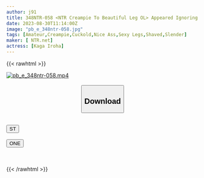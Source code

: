 ```yaml
---
author: j91
title: 348NTR-058 <NTR Creampie To Beautiful Leg OL> Appeared Ignoring His Objection. Chaos Times Of His Crying! I Found An OL Girl In Aoyama Who Has A Tight Skirt And A Beautiful Leg That Is Too Tight! He Was Strongly Opposed To Appearing In An AV, So He Decided To Appear Because He Needed Living Expenses! On That Day, I Ignored Him Who Was Tearfully Opposed And Said, "Because It’s My Job," And Started Shooting. Boldly Open Her Beautiful Legs And Insert A Stranger’s Stick In Front Of Him ▶︎ Pant And Dispose Of It W He Cries While Crying To Her (Laugh) Finally Cum Shot Without Permission. I’m Sorry If I Get Pregnant W (Iroha Kaga)
date: 2023-08-30T11:14:00Z
image: "pb_e_348ntr-058.jpg"
tags: [Amateur,Creampie,Cuckold,Nice Ass,Sexy Legs,Shaved,Slender]
maker: [ NTR.net]
actress: [Kaga Iroha]
---
```



{{< rawhtml >}}

<div class="video" data-videoid="W31wevMDY8ibvaV">
    <a href="javascript:;">
        <img src="https://my.j91.asia/posts/pb_e_348ntr-058/pb_e_348ntr-058.jpg" width="WIDTH" height="HEIGHT" alt="pb_e_348ntr-058.mp4" loading="lazy">
    </a>
</div>

<script type="text/javascript" src="https://j91.asia/asset/on-demand-st.js"></script>

<br>
  <link rel="stylesheet" href="https://j91.asia/asset/bs5.css">
  
  <center>
  <button class="btn btn-primary" type="button" data-bs-toggle="collapse" data-bs-target=".multi-collapse" aria-expanded="false" aria-controls="multiCollapseExample1 multiCollapseExample2"><h2>Download</h2></button></center>
</p>
<div class="row">
  <div class="col">
    <div class="collapse multi-collapse" id="multiCollapseExample1">
      <div class="card card-body">
	      	      <br>
<div class="buttons">  
<a href="https://streamtape.to/v/W31wevMDY8ibvaV"><button class="btn-hover color-3"><i class="fa fa-download"></i> ST</button></a></div>
    </div>
  </div>
</div>
  <div class="col">
    <div class="collapse multi-collapse" id="multiCollapseExample2">
      <div class="card card-body">
	      <br>
<div class="buttons">
    <a href="https://oneupload.to/vhxyiyca2283"><button class="btn-hover color-9"><i class="fa fa-download"></i> ONE</button></a></div>
<br><br>
      </div>
    </div>
  </div>
</div>

{{< /rawhtml >}}
